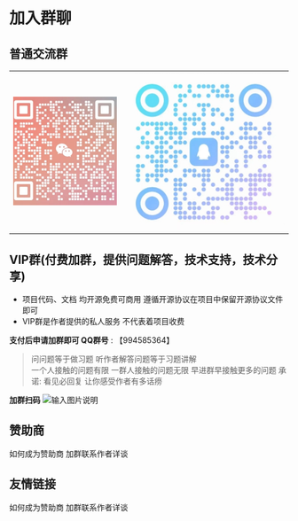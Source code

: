 # 加入群聊
## 普通交流群
<table>
    <tr>
        <td><img src="../.vuepress/public/wx.png"/></td>
        <td><img src="../.vuepress/public/qq.png"/></td>
    </tr>
</table>

## VIP群(付费加群，提供问题解答，技术支持，技术分享)
- 项目代码、文档 均开源免费可商用 遵循开源协议在项目中保留开源协议文件即可  
- VIP群是作者提供的私人服务 不代表着项目收费

**支付后申请加群即可 QQ群号** : 【994585364】

> 问问题等于做习题 听作者解答问题等于习题讲解  
> 一个人接触的问题有限 一群人接触的问题无限 早进群早接触更多的问题 
> 承诺: 看见必回复 让你感受作者有多话痨  

**加群扫码**
![输入图片说明](https://foruda.gitee.com/images/1697770422557390406/7efa04d6_2218307.png "屏幕截图")

## 赞助商

如何成为赞助商 加群联系作者详谈

## 友情链接

如何成为赞助商 加群联系作者详谈